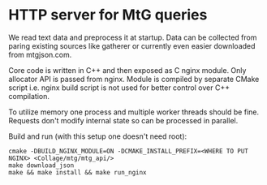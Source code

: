 # HTTP server for MtG queries

We read text data and preprocess it at startup. Data can be collected from paring existing sources like gatherer or currently even easier downloaded from mtgjson.com.

Core code is written in C++ and then exposed as C nginx module. Only allocator API is passed from nginx. Module is compiled by separate CMake script i.e. nginx build script is not used for better control over C++ compilation.

To utilize memory one process and multiple worker threads should be fine. Requests don't modify internal state so can be processed in parallel.


Build and run (with this setup one doesn't need root):
```
cmake -DBUILD_NGINX_MODULE=ON -DCMAKE_INSTALL_PREFIX=<WHERE TO PUT NGINX> <Collage/mtg/mtg_api/>
make download_json
make && make install && make run_nginx
```

